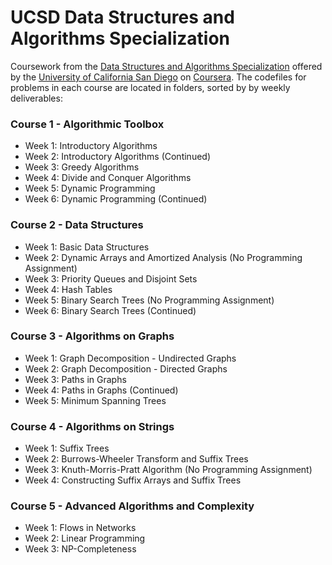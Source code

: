# UCSD Data Structures and Algorithms Specialization

Coursework from the [Data Structures and Algorithms Specialization](https://www.coursera.org/specializations/data-structures-algorithms) offered by the [University of California San Diego](https://ucsd.edu/) on [Coursera](https://www.coursera.org/). The codefiles for problems in each course are located in folders, sorted by by weekly deliverables:

### Course 1 - Algorithmic Toolbox

-   Week 1: Introductory Algorithms
-   Week 2: Introductory Algorithms (Continued)
-   Week 3: Greedy Algorithms
-   Week 4: Divide and Conquer Algorithms
-   Week 5: Dynamic Programming
-   Week 6: Dynamic Programming (Continued)

### Course 2 - Data Structures

-   Week 1: Basic Data Structures
-   Week 2: Dynamic Arrays and Amortized Analysis (No Programming Assignment)
-   Week 3: Priority Queues and Disjoint Sets
-   Week 4: Hash Tables
-   Week 5: Binary Search Trees (No Programming Assignment)
-   Week 6: Binary Search Trees (Continued)

### Course 3 - Algorithms on Graphs

-   Week 1: Graph Decomposition - Undirected Graphs
-   Week 2: Graph Decomposition - Directed Graphs
-   Week 3: Paths in Graphs
-   Week 4: Paths in Graphs (Continued)
-   Week 5: Minimum Spanning Trees

### Course 4 - Algorithms on Strings

-   Week 1: Suffix Trees
-   Week 2: Burrows-Wheeler Transform and Suffix Trees
-   Week 3: Knuth-Morris-Pratt Algorithm (No Programming Assignment)
-   Week 4: Constructing Suffix Arrays and Suffix Trees

### Course 5 - Advanced Algorithms and Complexity

-   Week 1: Flows in Networks
-   Week 2: Linear Programming
-   Week 3: NP-Completeness
